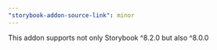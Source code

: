 ```yaml
---
"storybook-addon-source-link": minor
---
```


This addon supports not only Storybook ^8.2.0 but also ^8.0.0

